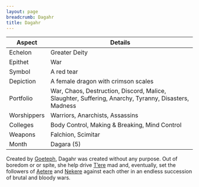 ```yaml
---
layout: page
breadcrumb: Dagahr
title: Dagahr
---
```


Aspect | Details
--- | ---
Echelon | Greater Deity
Epithet | War
Symbol | A red tear
Depiction | A female dragon with crimson scales
Portfolio | War, Chaos, Destruction, Discord, Malice, Slaughter, Suffering, Anarchy, Tyranny, Disasters, Madness
Worshippers | Warriors, Anarchists, Assassins
Colleges | Body Control, Making & Breaking, Mind Control
Weapons | Falchion, Scimitar
Month | Dagara (5)

Created by [Goeteph](goeteph), Dagahr was created without any purpose.  Out of boredom or or spite, she help drive [T’ere](tere) mad and, eventually, set the followers of [Aetere](aetere) and [Nekere](nekere) against each other in an endless succession of brutal and bloody wars.
